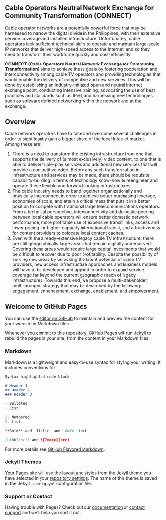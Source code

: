 ## Cable Operators Neutral Network Exchange for Community Transformation (CONNECT) 

Cable operator networks are a potentially powerful force that may be harnessed to narrow the digital divide in the Philippines, with their extensive service coverage and installed infrastructure. Unfortunately, cable operators lack sufficient technical skills to operate and maintain large-scale IP networks that deliver high-speed access to the Internet, and so they need to transform their workforce quickly and cost-efficiently. 

**CONNECT (Cable Operators Neutral Network Exchange for Community Transformation)** aims to achieve these goals by fostering cooperation and interconnectivity among cable TV operators
and providing technologies that would enable the delivery of competitive and new services.
This will be done by establishing an industry-initiated open and neutral Internet exchange point,
conducting intensive training, advocating the use of best practices and standards such as IPv6,
and harnessing new technologies such as software defined networking within the network and at
the exchange.

## Overview 

Cable network operators have to face and overcome several challenges in order to
significantly gain a bigger share of the local Internet market. Among these are:

1. There is a need to transform the existing infrastructure from one that supports the
delivery of (almost exclusively) video content, to one that is able to deliver triple-play
services and additional new services that will provide a competitive edge. Before any
such transformation in infrastructure and services may be made, there should be
requisite capability-building in terms of technology know-how to reengineer and
operate these flexible and forward-looking infrastructures
2. The cable industry needs to band together organizationally and physically interconnect
in order to achieve better purchasing leverage, economies of scale, and attain a critical
mass that puts it in a better position to compete with traditional large
telecommunications operators. From a technical perspective, interconnectivity and
domestic peering between local cable operators will ensure better domestic network
performance, more profitable use of expensive transit links, access and lower pricing
for higher-capacity international transit, and attractiveness for content providers to
colocate local content caches.
3. Even with the already-extensive legacy cable TV infrastructure, there are still
geographically large areas that remain digitally underserved. Covering these areas
would require large capital investments that would be difficult to recover due to poor
profitability. Despite the possibility of serving new areas by unlocking the latent
potential of cable TV providers, new access infrastructure approaches and business
models will have to be developed and applied in order to expand service coverage far
beyond the current geographic reach of legacy infrastructures.
Towards this end, we propose a multi-stakeholder, multi-pronged strategy that may be
described by the following: engagement, enhancement, exchange, enablement, and
empowerment.

## Welcome to GitHub Pages

You can use the [editor on GitHub](https://github.com/connect-ph/web/edit/master/README.md) to maintain and preview the content for your website in Markdown files.

Whenever you commit to this repository, GitHub Pages will run [Jekyll](https://jekyllrb.com/) to rebuild the pages in your site, from the content in your Markdown files.

### Markdown

Markdown is a lightweight and easy-to-use syntax for styling your writing. It includes conventions for

```markdown
Syntax highlighted code block

# Header 1
## Header 2
### Header 3

- Bulleted
- List

1. Numbered
2. List

**Bold** and _Italic_ and `Code` text

[Link](url) and ![Image](src)
```

For more details see [GitHub Flavored Markdown](https://guides.github.com/features/mastering-markdown/).

### Jekyll Themes

Your Pages site will use the layout and styles from the Jekyll theme you have selected in your [repository settings](https://github.com/connect-ph/web/settings). The name of this theme is saved in the Jekyll `_config.yml` configuration file.

### Support or Contact

Having trouble with Pages? Check out our [documentation](https://help.github.com/categories/github-pages-basics/) or [contact support](https://github.com/contact) and we’ll help you sort it out.
